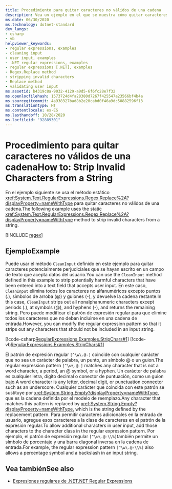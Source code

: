 ```yaml
---
title: Procedimiento para quitar caracteres no válidos de una cadena
description: Vea un ejemplo en el que se muestra cómo quitar caracteres potencialmente peligrosos de una cadena mediante el método estático Regex.Replace.
ms.date: 06/30/2020
ms.technology: dotnet-standard
dev_langs:
- csharp
- vb
helpviewer_keywords:
- regular expressions, examples
- cleaning input
- user input, examples
- .NET regular expressions, examples
- regular expressions [.NET], examples
- Regex.Replace method
- stripping invalid characters
- Replace method
- validating user input
ms.assetid: b4319c8a-9032-4129-a9d5-6f6fc28e7f32
ms.openlocfilehash: 1573724d4fa28380d7267f425547a23566bf4b4a
ms.sourcegitcommit: 4a938327bad8b2e20cabd0f46a9dc50882596f13
ms.translationtype: HT
ms.contentlocale: es-ES
ms.lasthandoff: 10/28/2020
ms.locfileid: "92889301"
---
```

# <a name="how-to-strip-invalid-characters-from-a-string"></a><span data-ttu-id="8cf39-103">Procedimiento para quitar caracteres no válidos de una cadena</span><span class="sxs-lookup"><span data-stu-id="8cf39-103">How to: Strip Invalid Characters from a String</span></span>
<span data-ttu-id="8cf39-104">En el ejemplo siguiente se usa el método estático <xref:System.Text.RegularExpressions.Regex.Replace%2A?displayProperty=nameWithType> para quitar caracteres no válidos de una cadena.</span><span class="sxs-lookup"><span data-stu-id="8cf39-104">The following example uses the static <xref:System.Text.RegularExpressions.Regex.Replace%2A?displayProperty=nameWithType> method to strip invalid characters from a string.</span></span>  

[!INCLUDE [regex](../../../includes/regex.md)]

## <a name="example"></a><span data-ttu-id="8cf39-105">Ejemplo</span><span class="sxs-lookup"><span data-stu-id="8cf39-105">Example</span></span>  
 <span data-ttu-id="8cf39-106">Puede usar el método `CleanInput` definido en este ejemplo para quitar caracteres potencialmente perjudiciales que se hayan escrito en un campo de texto que acepta datos del usuario.</span><span class="sxs-lookup"><span data-stu-id="8cf39-106">You can use the `CleanInput` method defined in this example to strip potentially harmful characters that have been entered into a text field that accepts user input.</span></span> <span data-ttu-id="8cf39-107">En este caso, `CleanInput` elimina todos los caracteres no alfanuméricos excepto puntos (.), símbolos de arroba (@) y guiones (-), y devuelve la cadena restante.</span><span class="sxs-lookup"><span data-stu-id="8cf39-107">In this case, `CleanInput` strips out all nonalphanumeric characters except periods (.), at symbols (@), and hyphens (-), and returns the remaining string.</span></span> <span data-ttu-id="8cf39-108">Pero puede modificar el patrón de expresión regular para que elimine todos los caracteres que no deban incluirse en una cadena de entrada.</span><span class="sxs-lookup"><span data-stu-id="8cf39-108">However, you can modify the regular expression pattern so that it strips out any characters that should not be included in an input string.</span></span>  
  
 [!code-csharp[RegularExpressions.Examples.StripChars#1](../../../samples/snippets/csharp/VS_Snippets_CLR/RegularExpressions.Examples.StripChars/cs/Example.cs#1)]
 [!code-vb[RegularExpressions.Examples.StripChars#1](../../../samples/snippets/visualbasic/VS_Snippets_CLR/RegularExpressions.Examples.StripChars/vb/Example.vb#1)]  
  
 <span data-ttu-id="8cf39-109">El patrón de expresión regular `[^\w\.@-]` coincide con cualquier carácter que no sea un carácter de palabra, un punto, un símbolo @ o un guion.</span><span class="sxs-lookup"><span data-stu-id="8cf39-109">The regular expression pattern `[^\w\.@-]` matches any character that is not a word character, a period, an @ symbol, or a hyphen.</span></span> <span data-ttu-id="8cf39-110">Un carácter de palabra es cualquier letra, dígito decimal o conector de puntuación, como un guion bajo.</span><span class="sxs-lookup"><span data-stu-id="8cf39-110">A word character is any letter, decimal digit, or punctuation connector such as an underscore.</span></span> <span data-ttu-id="8cf39-111">Cualquier carácter que coincida con este patrón se sustituye por <xref:System.String.Empty?displayProperty=nameWithType>, que es la cadena definida por el modelo de reemplazo.</span><span class="sxs-lookup"><span data-stu-id="8cf39-111">Any character that matches this pattern is replaced by <xref:System.String.Empty?displayProperty=nameWithType>, which is the string defined by the replacement pattern.</span></span> <span data-ttu-id="8cf39-112">Para permitir caracteres adicionales en la entrada de usuario, agregue esos caracteres a la clase de caracteres en el patrón de la expresión regular.</span><span class="sxs-lookup"><span data-stu-id="8cf39-112">To allow additional characters in user input, add those characters to the character class in the regular expression pattern.</span></span> <span data-ttu-id="8cf39-113">Por ejemplo, el patrón de expresión regular `[^\w\.@-\\%]`también permite un símbolo de porcentaje y una barra diagonal inversa en la cadena de entrada.</span><span class="sxs-lookup"><span data-stu-id="8cf39-113">For example, the regular expression pattern `[^\w\.@-\\%]` also allows a percentage symbol and a backslash in an input string.</span></span>  
  
## <a name="see-also"></a><span data-ttu-id="8cf39-114">Vea también</span><span class="sxs-lookup"><span data-stu-id="8cf39-114">See also</span></span>

- [<span data-ttu-id="8cf39-115">Expresiones regulares de .NET</span><span class="sxs-lookup"><span data-stu-id="8cf39-115">.NET Regular Expressions</span></span>](regular-expressions.md)

